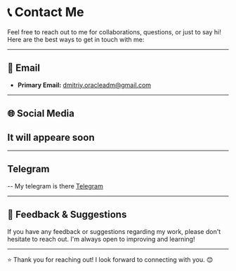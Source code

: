 # 📞 Contact Me

Feel free to reach out to me for collaborations, questions, or just to say hi! Here are the best ways to get in touch with me:

--------------------------------------------------------------------------------------

## 📧 Email

- **Primary Email:** [dmitriy.oracleadm@gmail.com](mailto:dmitriy.oracleadm@gmail.com)

--------------------------------------------------------------------------------------

## 🌐 Social Media

## It will appeare soon ##

--------------------------------------------------------------------------------------

## Telegram

-- My telegram is there [Telegram](https://t.me/xyzz_auroraoracle) 

--------------------------------------------------------------------------------------

## 📜 Feedback & Suggestions

If you have any feedback or suggestions regarding my work, please don't hesitate to reach out. I'm always open to improving and learning!

--------------------------------------------------------------------------------------

⭐️ Thank you for reaching out! I look forward to connecting with you. 😊